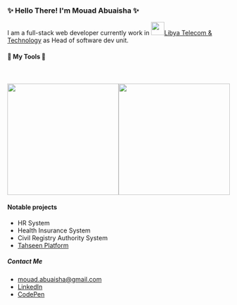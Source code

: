 <h3>✨ Hello There! I'm Mouad Abuaisha ✨</h3>
<p>I am a full-stack web developer currently work in 
  <a href="https://ltt.ly/"><img src="https://yt3.ggpht.com/ytc/AKedOLSsoZAnRzcZguTDfz7fx3w2d2NoVJLhDwsWu3E5yQ=s900-c-k-c0x00ffffff-no-rj" width="30px" />Libya Telecom & Technology</a> 
  as Head of software dev unit.
</p>

<h4>📐 My Tools 📏</h4>
<br/><br/>
<div style="display: flex">
<img src="https://dwglogo.com/wp-content/uploads/2017/09/Vue-logo-001.svg" width="253" />
<img src="https://upload.wikimedia.org/wikipedia/commons/thumb/e/ee/.NET_Core_Logo.svg/1200px-.NET_Core_Logo.svg.png" width="253" />
</div>

<h4>Notable projects</h4>
<ul>
  <li> HR System</li>
  <li> Health Insurance System</li>
  <li> Civil Registry Authority System</li>
  <li><a href="https://vac.ncdc.gov.ly">Tahseen Platform</a></li>
</ul>

<h5>Contact Me</h5>

- <a href="mailto:mouad.abuaisha@gmail.com">mouad.abuaisha@gmail.com</a>
- <a href="https://www.linkedin.com/in/mouad-abuaisha-416206168/">LinkedIn</a>
- <a href="https://codepen.io/m-abuaisha/pen/oNvpKOE">CodePen</a>
